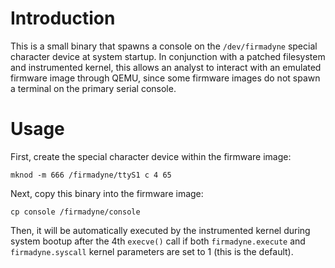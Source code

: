 Introduction
============

This is a small binary that spawns a console on the `/dev/firmadyne` special
character device at system startup. In conjunction with a patched filesystem
and instrumented kernel, this allows an analyst to interact with an emulated
firmware image through QEMU, since some firmware images do not spawn a terminal
on the primary serial console.

Usage
=====

First, create the special character device within the firmware image:

`mknod -m 666 /firmadyne/ttyS1 c 4 65`

Next, copy this binary into the firmware image:

`cp console /firmadyne/console`

Then, it will be automatically executed by the instrumented kernel during system
bootup after the 4th `execve()` call if both `firmadyne.execute` and
`firmadyne.syscall` kernel parameters are set to 1 (this is the default).
